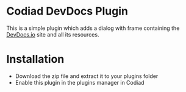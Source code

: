 # Codiad DevDocs Plugin

This is a simple plugin which adds a dialog with frame containing the [DevDocs.io](http://devdocs.io) site and all its resources.

# Installation

- Download the zip file and extract it to your plugins folder
- Enable this plugin in the plugins manager in Codiad
